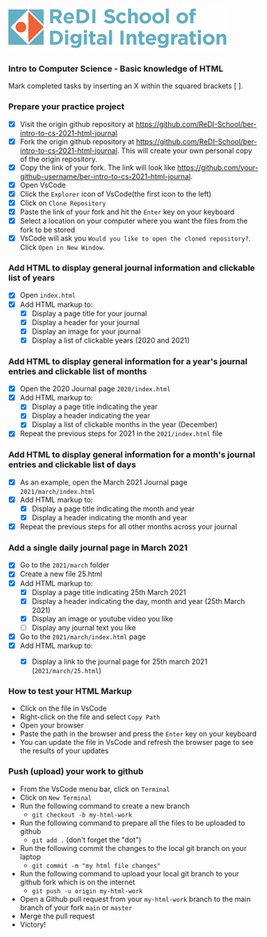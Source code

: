 ![ReDI](images/redi_banner.png)

### Intro to Computer Science - Basic knowledge of HTML

Mark completed tasks by inserting an X within the squared brackets [ ].

### Prepare your practice project

- [x] Visit the origin github repository at https://github.com/ReDI-School/ber-intro-to-cs-2021-html-journal
- [x] Fork the origin github repository at https://github.com/ReDI-School/ber-intro-to-cs-2021-html-journal. This will create your own personal copy of the origin repository.
- [x] Copy the link of your fork. The link will look like https://github.com/your-github-username/ber-intro-to-cs-2021-html-journal.
- [x] Open VsCode
- [x] Click the `Explorer` icon of VsCode(the first icon to the left)
- [x] Click on `Clone Repository`
- [x] Paste the link of your fork and hit the `Enter` key on your keyboard
- [x] Select a location on your computer where you want the files from the fork to be stored
- [x] VsCode will ask you `Would you like to open the cloned repository?`. Click `Open in New Window`.

### Add HTML to display general journal information and clickable list of years

- [x] Open `index.html`
- [x] Add HTML markup to:
    - [x] Display a page title for your journal
    - [x] Display a header for your journal
    - [x] Display an image for your journal
    - [x] Display a list of clickable years (2020 and 2021)

### Add HTML to display general information for a year's journal entries and clickable list of months

- [x] Open the 2020 Journal page `2020/index.html`
- [x] Add HTML markup to:
    - [x] Display a page title indicating the year
    - [x] Display a header indicating the year
    - [x] Display a list of clickable months in the year (December)
- [x] Repeat the previous steps for 2021 in the `2021/index.html` file

### Add HTML to display general information for a month's journal entries and clickable list of days

- [x] As an example, open the March 2021 Journal page `2021/march/index.html`
- [x] Add HTML markup to:
    - [x] Display a page title indicating the month and year
    - [x] Display a header indicating the month and year
- [x] Repeat the previous steps for all other months across your journal

### Add a single daily journal page in March 2021

- [x] Go to the `2021/march` folder
- [x] Create a new file 25.html
- [x] Add HTML markup to:
    - [x] Display a page title indicating 25th March 2021
    - [x] Display a header indicating the day, month and year (25th March 2021)
    - [x] Display an image or youtube video you like
    - [ ] Display any journal text you like
- [x] Go to the `2021/march/index.html` page 
- [x] Add HTML markup to:
    - [x] Display a link to the journal page for 25th march 2021 (`2021/march/25.html`)
 

### How to test your HTML Markup
- Click on the file in VsCode
- Right-click on the file and select `Copy Path`
- Open your browser
- Paste the path in the browser and press the `Enter` key on your keyboard
- You can update the file in VsCode and refresh the browser page to see the results of your updates

### Push (upload) your work to github
- From the VsCode menu bar, click on `Terminal`
- Click on `New Terminal`
- Run the following command to create a new branch
    - `git checkout -b my-html-work`
- Run the following command to prepare all the files to be uploaded to github
    - `git add .` (don't forget the "dot")
- Run the following commit the changes to the local git branch on your laptop
    - `git commit -m "my html file changes"`
- Run the following command to upload your local git branch to your github fork which is on the internet
    - `git push -u origin my-html-work`
- Open a Github pull request from your `my-html-work` branch to the main branch of your fork `main` or `master`
- Merge the pull request
- Victory!
    

